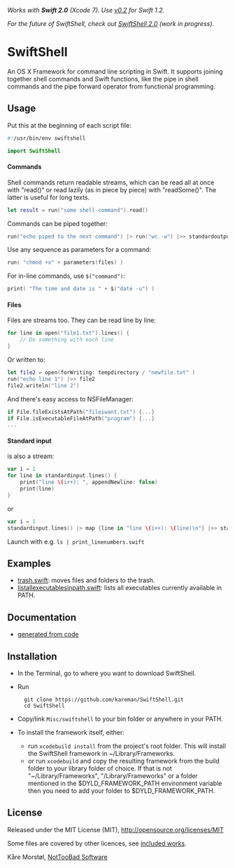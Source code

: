 _Works with **Swift 2.0** (Xcode 7). Use [v0.2](https://github.com/kareman/SwiftShell/tree/v0.2) for Swift 1.2._

_For the future of SwiftShell, check out [SwiftShell 2.0](https://github.com/kareman/SwiftShell/tree/SwiftShell2) (work in progress)._

# SwiftShell

An OS X Framework for command line scripting in Swift. It supports joining together shell commands and Swift functions, like the pipe in shell commands and the pipe forward operator from functional programming.


## Usage

Put this at the beginning of each script file:

```swift
#!/usr/bin/env swiftshell

import SwiftShell
```


#### Commands

Shell commands return readable streams, which can be read all at once with "read()" or read lazily (as in piece by piece) with "readSome()". The latter is useful for long texts.

```swift
let result = run("some shell command").read()
```

Commands can be piped together:

```swift
run("echo piped to the next command") |> run("wc -w") |>> standardoutput
```

Use any sequence as parameters for a command:

```swift
run( "chmod +x" + parameters(files) )
```

For in-line commands, use `$("command")`:

```swift
print( "The time and date is " + $("date -u") )
```

#### Files

Files are streams too. They can be read line by line:

```swift
for line in open("file1.txt").lines() {
	// Do something with each line
}
```

Or written to:

```swift
let file2 = open(forWriting: tempdirectory / "newfile.txt" )
run("echo line 1") |>> file2
file2.writeln("line 2")
```

And there's easy access to NSFileManager:

```swift
if File.fileExistsAtPath("fileiwant.txt") {...}
if File.isExecutableFileAtPath("program") {...}
...
```

#### Standard input

is also a stream:

```swift
var i = 1
for line in standardinput.lines() {
	print("line \(i++): ", appendNewline: false)
	print(line)
}
```

or

```swift
var i = 1
standardinput.lines() |> map {line in "line \(i++): \(line)\n"} |>> standardoutput
```

Launch with e.g. `ls | print_linenumbers.swift`

## Examples

- [trash.swift](https://gist.github.com/kareman/322c1091f3cc7e1078af): moves files and folders to the trash.
- [listallexecutablesinpath.swift](https://gist.github.com/kareman/d157c46858f91f1a22a7): lists all executables currently available in PATH.

## Documentation

- [generated from code](http://kareman.github.io/SwiftShell)

## Installation

- In the Terminal, go to where you want to download SwiftShell.
- Run

        git clone https://github.com/kareman/SwiftShell.git 
        cd SwiftShell

- Copy/link `Misc/swiftshell` to your bin folder or anywhere in your PATH.
- To install the framework itself, either:
  - run `xcodebuild install` from the project's root folder. This will install the SwiftShell framework in ~/Library/Frameworks.
  - _or_ run `xcodebuild` and copy the resulting framework from the build folder to your library folder of choice. If that is not "~/Library/Frameworks", "/Library/Frameworks" or a folder mentioned in the $DYLD_FRAMEWORK_PATH environment variable then you need to add your folder to $DYLD_FRAMEWORK_PATH.

## License

Released under the MIT License (MIT), http://opensource.org/licenses/MIT

Some files are covered by other licences, see [included works](Misc/Included%20Works).

Kåre Morstøl, [NotTooBad Software](http://nottoobadsoftware.com)
